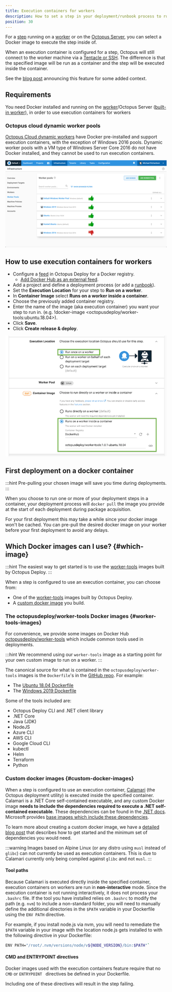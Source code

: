```yaml
---
title: Execution containers for workers
description: How to set a step in your deployment/runbook process to run inside a container.
position: 30
---
```


For a [step](/docs/projects/steps/index.md) running on a [worker](docs/infrastructure/workers/index.md) or on the [Octopus Server](docs/infrastructure/workers/built-in-worker.md), you can select a Docker image to execute the step inside of.

When an execution container is configured for a step, Octopus will still connect to the worker machine via a [Tentacle or SSH](/docs/infrastructure/workers/index.md#register-a-worker-as-a-listening-tentacle). The difference is that the specified image will be run as a container and the step will be executed inside the container.

See the [blog post](https://octopus.com/blog/execution-containers) announcing this feature for some added context.

## Requirements
You need Docker installed and running on the [worker](docs/infrastructure/workers/index.md)/Octopus Server ([built-in worker](/docs/infrastructure/workers/built-in-worker.md)), in order to use execution containers for workers

### Octopus cloud dynamic worker pools 
[Octopus Cloud dynamic workers](/docs/infrastructure/workers/dynamic-worker-pools.md) have Docker pre-installed and support execution containers, with the exception of Windows 2016 pools. Dynamic worker pools with a VM type of Windows Server Core 2016 do not have Docker installed, and they cannot be used to run execution containers. 

![](images/hosted-worker-pools-execution-containers.png "width=500")


## How to use execution containers for workers 

- Configure a [feed](/docs/packaging-applications/package-repositories/docker-registries/index.md) in Octopus Deploy for a Docker registry.
  - [Add Docker Hub as an external feed](https://octopus.com/blog/build-a-real-world-docker-cicd-pipeline#add-docker-hub-as-an-external-feed).
- Add a project and define a deployment process (or add a [runbook](/docs/runbooks/index.md)).
- Set the **Execution Location** for your step to **Run on a worker**.
- In **Container Image** select **Runs on a worker inside a container**.
- Choose the previously added container registry.
- Enter the name of the image (aka execution container) you want your step to run in. (e.g. !docker-image <octopusdeploy/worker-tools:ubuntu.18.04>).
- Click **Save**.
- Click **Create release & deploy**.

![](images/selector.png "width=500")

## First deployment on a docker container

:::hint
Pre-pulling your chosen image will save you time during deployments.
:::

When you choose to run one or more of your deployment steps in a container, your deployment process will `docker pull` the image you provide at the start of each deployment during package acquisition.

For your first deployment this may take a while since your docker image won't be cached. You can pre-pull the desired docker image on your worker before your first deployment to avoid any delays.

## Which Docker images can I use? {#which-image}

:::hint
The easiest way to get started is to use the [worker-tools](#worker-tools-images) images built by Octopus Deploy.
:::

When a step is configured to use an execution container, you can choose from:
- One of the [worker-tools](#worker-tools-images) images built by Octopus Deploy.
- A [custom docker image](#custom-docker-images) you build. 

### The octopusdeploy/worker-tools Docker images {#worker-tools-images} 

For convenience, we provide some images on Docker Hub [octopusdeploy/worker-tools](https://hub.docker.com/r/octopusdeploy/worker-tools) which include common tools used in deployments. 

:::hint
We recommend using our `worker-tools` image as a starting point for your own custom image to run on a worker.
:::

The canonical source for what is contained in the `octopusdeploy/worker-tools` images is the `Dockerfile`'s in the [GitHub repo](https://github.com/OctopusDeploy/WorkerTools). For example: 
- The [Ubuntu 18.04 Dockerfile](https://github.com/OctopusDeploy/WorkerTools/blob/master/ubuntu.18.04/Dockerfile)
- The [Windows 2019 Dockerfile](https://github.com/OctopusDeploy/WorkerTools/blob/master/windows.ltsc2019/Dockerfile)

Some of the tools included are:

- Octopus Deploy CLI and .NET client library
- .NET Core
- Java (JDK)  
- NodeJS
- Azure CLI 
- AWS CLI 
- Google Cloud CLI
- kubectl 
- Helm
- Terraform
- Python


### Custom docker images {#custom-docker-images}

When a step is configured to use an execution container, [Calamari](/docs/octopus-rest-api/calamari.md) (the Octopus deployment utility) is executed inside the specified container.
Calamari is a .NET Core self-contained executable, and any custom Docker image **needs to include the dependencies required to execute a .NET self-contained executable**.  These dependencies can be found in the [.NET docs](https://docs.microsoft.com/en-us/dotnet/core/install/linux-ubuntu#dependencies). Microsoft provides [base images which include these dependencies](https://hub.docker.com/_/microsoft-dotnet-core-runtime-deps/). 

To learn more about creating a custom docker image, we have a [detailed blog post](https://octopus.com/blog/extending-octopus-execution-container) that describes how to get started and the minimum set of dependencies you would need.

:::warning
Images based on Alpine Linux (or any distro using `musl` instead of `glibc`) can not currently be used as execution containers. This is due to Calamari currently only being compiled against `glibc` and not `musl`.
:::

#### Tool paths

Because Calamari is executed directly inside the specified container, execution containers on workers are run in **non-interactive** mode. Since the execution container is not running interactively,  it does not process your `.bashrc` file. If the tool you have installed relies on `.bashrc` to modify the path (e.g. `nvm`) to include a non-standard folder, you will need to manually define the additional directories in the `$PATH` variable in your Dockerfile using the `ENV PATH` directive.

For example, if you install node.js via nvm, you will need to remediate the `$PATH` variable in your image with the location node.js gets installed to with the following directive in your Dockerfile: 

```bash
ENV PATH="/root/.nvm/versions/node/v${NODE_VERSION}/bin:$PATH"`
```

#### CMD and ENTRYPOINT directives

Docker images used with the execution containers feature require that no `CMD` or `ENTRYPOINT ` directives be defined in your Dockerfile. 

Including one of these directives will result in the step failing.
